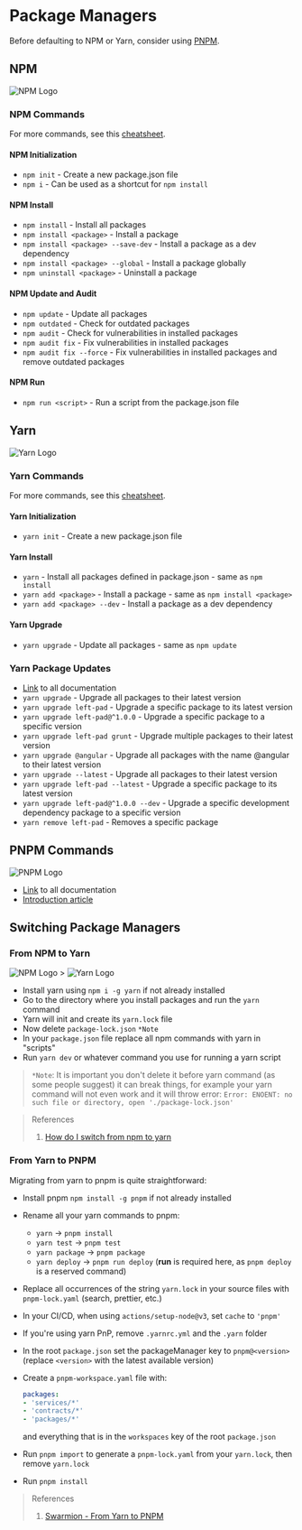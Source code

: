 # Package Managers

Before defaulting to NPM or Yarn, consider using [PNPM](https://pnpm.io/).

## NPM

![NPM Logo](https://i.imgur.com/ufPLPqy.png)

### NPM Commands

For more commands, see this [cheatsheet](https://devhints.io/npm).

#### NPM Initialization

- `npm init` - Create a new package.json file
- `npm i` - Can be used as a shortcut for `npm install`

#### NPM Install

- `npm install` - Install all packages
- `npm install <package>` - Install a package
- `npm install <package> --save-dev` - Install a package as a dev dependency
- `npm install <package> --global` - Install a package globally
- `npm uninstall <package>` - Uninstall a package

#### NPM Update and Audit

- `npm update` - Update all packages
- `npm outdated` - Check for outdated packages
- `npm audit` - Check for vulnerabilities in installed packages
- `npm audit fix` - Fix vulnerabilities in installed packages
- `npm audit fix --force` - Fix vulnerabilities in installed packages and remove outdated packages

#### NPM Run

- `npm run <script>` - Run a script from the package.json file

## Yarn

![Yarn Logo](https://i.imgur.com/IXZDNL8.png)

### Yarn Commands

For more commands, see this [cheatsheet](https://devhints.io/yarn).

#### Yarn Initialization

- `yarn init` - Create a new package.json file

#### Yarn Install

- `yarn` - Install all packages defined in package.json - same as `npm install`
- `yarn add <package>` - Install a package - same as `npm install <package>`
- `yarn add <package> --dev` - Install a package as a dev dependency

#### Yarn Upgrade

- `yarn upgrade` - Update all packages - same as `npm update`

### Yarn Package Updates

- [Link](https://classic.yarnpkg.com/lang/en/docs/cli/upgrade/) to all documentation
- `yarn upgrade` - Upgrade all packages to their latest version
- `yarn upgrade left-pad` - Upgrade a specific package to its latest version
- `yarn upgrade left-pad@^1.0.0` - Upgrade a specific package to a specific version
- `yarn upgrade left-pad grunt` - Upgrade multiple packages to their latest version
- `yarn upgrade @angular` - Upgrade all packages with the name @angular to their latest version
- `yarn upgrade --latest` - Upgrade all packages to their latest version
- `yarn upgrade left-pad --latest` - Upgrade a specific package to its latest version
- `yarn upgrade left-pad@^1.0.0 --dev` - Upgrade a specific development dependency package to a specific version
- `yarn remove left-pad` - Removes a specific package

## PNPM Commands

![PNPM Logo](https://i.imgur.com/1YKlWVX.png)

- [Link](https://pnpm.io/) to all documentation
- [Introduction article](https://javascript.plainenglish.io/what-is-pnpm-why-you-should-try-it-as-a-frontend-developer-8dc3853c1ba1)

## Switching Package Managers

### From NPM to Yarn

![NPM Logo](https://i.imgur.com/ufPLPqy.png) > ![Yarn Logo](https://i.imgur.com/IXZDNL8.png)

- Install yarn using `npm i -g yarn` if not already installed
- Go to the directory where you install packages and run the `yarn` command
- Yarn will init and create its `yarn.lock` file
- Now delete `package-lock.json` `*Note`
- In your `package.json` file replace all npm commands with yarn in "scripts"
- Run `yarn dev` or whatever command you use for running a yarn script

> `*Note`: It is important you don't delete it before yarn command (as some people suggest) it can break things, for example your yarn command will not even work and it will throw error:
`Error: ENOENT: no such file or directory, open './package-lock.json'`

> References
>
> 1. [How do I switch from npm to yarn](https://stackoverflow.com/a/71481424)

### From Yarn to PNPM

Migrating from yarn to pnpm is quite straightforward:

- Install pnpm `npm install -g pnpm` if not already installed
- Rename all your yarn commands to pnpm:
	- `yarn` -> `pnpm install`
	- `yarn test` -> `pnpm test`
	- `yarn package` -> `pnpm package`
	- `yarn deploy` -> `pnpm run deploy` (**run** is required here, as `pnpm deploy` is a reserved command)
- Replace all occurrences of the string `yarn.lock` in your source files with `pnpm-lock.yaml` (search, prettier, etc.)
- In your CI/CD, when using `actions/setup-node@v3`, set `cache` to `'pnpm'`
- If you're using yarn PnP, remove `.yarnrc.yml` and the `.yarn` folder
- In the root `package.json` set the packageManager key to `pnpm@<version>` (replace `<version>` with the latest available version)
- Create a `pnpm-workspace.yaml` file with:

	```yaml
	packages:
	- 'services/*'
	- 'contracts/*'
	- 'packages/*'
	```

	and everything that is in the `workspaces` key of the root `package.json`
- Run `pnpm import` to generate a `pnpm-lock.yaml` from your `yarn.lock`, then remove `yarn.lock`
- Run `pnpm install`

> References
>
> 1. [Swarmion - From Yarn to PNPM](https://www.swarmion.dev/docs/how-to-guides/migration-guides/yarn-to-pnpm/#:~:text=Migrating%20from%20yarn%20to%20pnpm%20is%20quite%20straightforward%3A,remove%20.yarnrc.yml%20and%20the%20.yarn%20folder%20More%20items)
